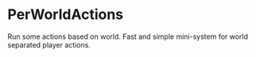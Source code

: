 # PerWorldActions
Run some actions based on world.
Fast and simple mini-system for world separated player actions.
